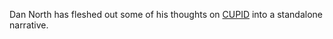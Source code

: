 Dan North has fleshed out some of his thoughts on
[CUPID](https://dannorth.net/2022/02/10/cupid-for-joyful-coding/) into a
standalone narrative.
